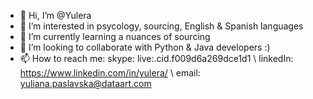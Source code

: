 - 👋 Hi, I’m @Yulera
- 👀 I’m interested in psycology, sourcing, English & Spanish languages
- 🌱 I’m currently learning a nuances of sourcing
- 💞️ I’m looking to collaborate with Python & Java developers :)
- 📫 How to reach me: skype: live:.cid.f009d6a269dce1d1  \  linkedIn: https://www.linkedin.com/in/yulera/ \ email: yuliana.paslavska@dataart.com
